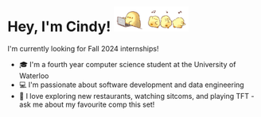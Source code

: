 # Hey, I'm Cindy! <img src="https://github.com/cin-day/cin-day/blob/main/assets/chicken.gif" height="50"/><img src="https://github.com/cin-day/cin-day/blob/main/assets/dancing-chickens.gif" height="50"/>
I'm currently looking for Fall 2024 internships!
- 🎓 I'm a fourth year computer science student at the University of Waterloo
- 💻 I'm passionate about software development and data engineering
- 🧸 I love exploring new restaurants, watching sitcoms, and playing TFT - ask me about my favourite comp this set!
